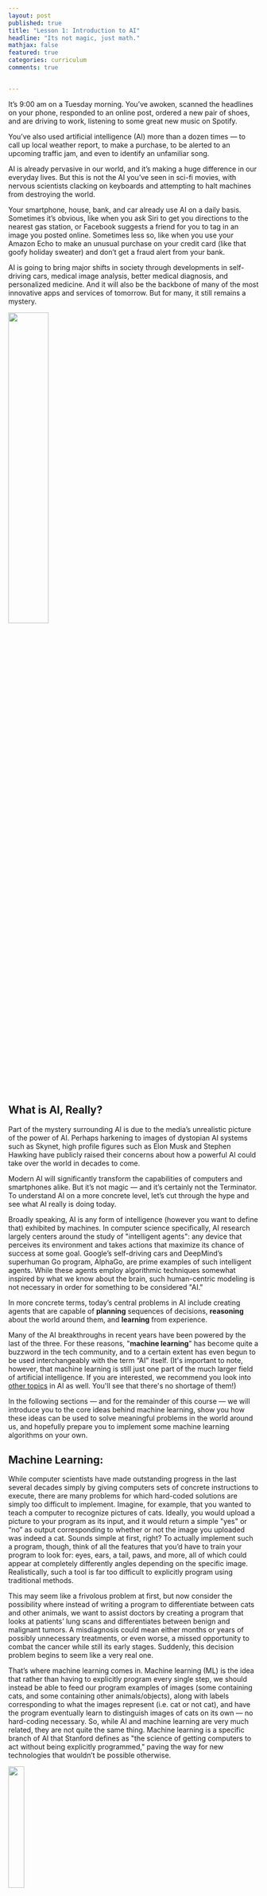 ```yaml
---
layout: post
published: true
title: "Lesson 1: Introduction to AI"
headline: "Its not magic, just math."
mathjax: false
featured: true
categories: curriculum
comments: true


---
```


It’s 9:00 am on a Tuesday morning. You’ve awoken, scanned the headlines on your phone, responded to an online post, ordered a new pair of shoes, and are driving to work, listening to some great new music on Spotify.

You’ve also used artificial intelligence (AI) more than a dozen times — to call up local weather report, to make a purchase, to be alerted to an upcoming traffic jam, and even to identify an unfamiliar song.

AI is already pervasive in our world, and it’s making a huge difference in our everyday lives. But this is not the AI you’ve seen in sci-fi movies, with nervous scientists clacking on keyboards and attempting to halt machines from destroying the world.

Your smartphone, house, bank, and car already use AI on a daily basis. Sometimes it’s obvious, like when you ask Siri to get you directions to the nearest gas station, or Facebook suggests a friend for you to tag in an image you posted online. Sometimes less so, like when you use your Amazon Echo to make an unusual purchase on your credit card (like that goofy holiday sweater) and don’t get a fraud alert from your bank.

AI is going to bring major shifts in society through developments in self-driving cars, medical image analysis, better medical diagnosis, and personalized medicine. And it will also be the backbone of many of the most innovative apps and services of tomorrow. But for many, it still remains a mystery.

<img src="/images/lesson1/image_0.png" style="width: 40%;"/>

What is AI, Really?
------

Part of the mystery surrounding AI is due to the media’s unrealistic picture of the power of AI. Perhaps harkening to images of dystopian AI systems such as Skynet, high profile figures such as Elon Musk and Stephen Hawking have publicly raised their concerns about how a powerful AI could take over the world in decades to come.

Modern AI will significantly transform the capabilities of computers and smartphones alike. But it’s not magic — and it’s certainly not the Terminator. To understand AI on a more concrete level, let’s cut through the hype and see what AI really is doing today.

Broadly speaking, AI is any form of intelligence (however you want to define that) exhibited by machines. In computer science specifically, AI research largely centers around the study of "intelligent agents": any device that perceives its environment and takes actions that maximize its chance of success at some goal. Google’s self-driving cars and DeepMind’s superhuman Go program, AlphaGo, are prime examples of such intelligent agents. While these agents employ algorithmic techniques somewhat inspired by what we know about the brain, such human-centric modeling is not necessary in order for something to be considered "AI."

In more concrete terms, today’s central problems in AI include creating agents that are capable of **planning** sequences of decisions, **reasoning** about the world around them, and **learning** from experience.

Many of the AI breakthroughs in recent years have been powered by the last of the three. For these reasons, "**machine learning**" has become quite a buzzword in the tech community, and to a certain extent has even begun to be used interchangeably with the term “AI” itself. (It's important to note, however, that machine learning is still just one part of the much larger field of artificial intelligence. If you are interested, we recommend you look into <a href="https://en.wikipedia.org/wiki/Outline_of_artificial_intelligence">other topics</a> in AI as well. You'll see that there's no shortage of them!)

In the following sections — and for the remainder of this course — we will introduce you to the core ideas behind machine learning, show you how these ideas can be used to solve meaningful problems in the world around us, and hopefully prepare you to implement some machine learning algorithms on your own.

Machine Learning:
------

While computer scientists have made outstanding progress in the last several decades simply by giving computers sets of concrete instructions to execute, there are many problems for which hard-coded solutions are simply too difficult to implement. Imagine, for example, that you wanted to teach a computer to recognize pictures of cats. Ideally, you would upload a picture to your program as its input, and it would return a simple "yes" or “no” as output corresponding to whether or not the image you uploaded was indeed a cat. Sounds simple at first, right? To actually implement such a program, though, think of all the features that you’d have to train your program to look for: eyes, ears, a tail, paws, and more, all of which could appear at completely differently angles depending on the specific image. Realistically, such a tool is far too difficult to explicitly program using traditional methods.

This may seem like a frivolous problem at first, but now consider the possibility where instead of writing a program to differentiate between cats and other animals, we want to assist doctors by creating a program that looks at patients’ lung scans and differentiates between benign and malignant tumors. A misdiagnosis could mean either months or years of possibly unnecessary treatments, or even worse, a missed opportunity to combat the cancer while still its early stages. Suddenly, this decision problem begins to seem like a very real one.

That’s where machine learning comes in. Machine learning (ML) is the idea that rather than having to explicitly program every single step, we should instead be able to feed our program examples of images (some containing cats, and some containing other animals/objects), along with labels corresponding to what the images represent (i.e. cat or not cat), and have the program eventually learn to distinguish images of cats on its own — no hard-coding necessary. So, while AI and machine learning are very much related, they are not quite the same thing. Machine learning is a specific branch of AI that Stanford defines as "the science of getting computers to act without being explicitly programmed," paving the way for new technologies that wouldn’t be possible otherwise.

<img src="/images/lesson1/image_1.png" style="width: 25%;"/>

What is Learnable?
------

Today, there are three broad categories of machine learning that researchers typically study: supervised learning, unsupervised learning, and reinforcement learning, each with varying goals and current degrees of success in the field. Mathematically speaking, these machine learning categories can often be framed as different optimization problems. For example, we could, through a variety of optimization algorithms, train a program to find the best possible mapping from a 3D lung scan to a lung cancer diagnosis, or the best possible action in a game of chess given the current board.

**1. Supervised Learning:** This is when researchers tell the machine what the correct answer is for a particular input: here is the image of a car, the correct answer is "car." It is called supervised learning because the process of an algorithm learning from the labeled training dataset is similar to showing a picture book to a young child. The adult knows the correct answer and the child makes predictions based on previous examples. This is the most common technique for training neural networks and other machine learning architectures. An example might be: Given the descriptions of a large number of houses in your town together with their prices, try to predict the selling price of your own home. Much of AI’s recent progress is through this one type, in which some input data (A) is used to quickly generate some simple response (B) — much like any other mathematical function. What’s special about supervised learning is that after seeing enough training examples, the machine can gradually optimize itself so that it learns to generate the correct output (B) from the input (A) on its own. For example:

<img src="/images/lesson1/image_2.png" style="width: 60%;"/>

A→B is far from the sentient robots that science fiction has promised us. Human intelligence also does much more than A→B. These A→B systems have been improving rapidly, and the best ones today are built with a technology called deep learning or deep neural networks, which were loosely inspired by the brain. But these systems still fall far short of science fiction. Many researchers are exploring other forms of AI, some of which have proved useful in limited contexts; there may well be a breakthrough that makes higher levels of intelligence possible, but there is still no clear path yet to this goal.

Nevertheless, big technology players such as Google and Nvidia are currently hard at work developing this type of machine learning; desperately pushing computers to learn the way a human would in order to progress what many are calling the next revolution in technology. And for good reason, too. Machine learning techniques like these are helping researchers discover how the human genome works, be able to detect and prevent fraud, and connect the world through accurate machine translations, among other uses. At USC’s own Teamcore AI Lab, supervised learning is currently being used to help environmental non-profits by training computers to look at aerial drone footage from wildlife parks (A) and decide whether or not the footage contains poachers and/or endangered animals (B).

**2. Unsupervised Learning:** Much of what humans and animals learn, they learn it in the first hours, days, months, and years of their lives in an unsupervised manner: we learn how the world works by observing it and seeing the result of our actions. No one is here to tell us the name and function of every object we perceive. We learn very basic concepts, like the fact that the world is three-dimensional, that objects don't disappear spontaneously, that objects that are not supported fall. In computer science, unsupervised learning could be used to find patterns in data even without being given any "correct answers." We currently do not know how to do this with machines, at least not at the level that humans and animals can. Our lack of AI techniques for unsupervised learning is one of the factors that limits the progress of AI at the moment.

**3. Reinforcement Learning:** This is focused on the problem of how an agent ought to act in order to maximize its rewards, and it's inspired by game theory and behaviorist psychology. In a particular situation, the machine picks an action or a sequence of actions, and gets a reward. This is frequently used when teaching machines to play and win games, like chess, backgammon, go, or simple video games. At Teamcore, these same reinforcement learning techniques have been applied to wildlife poaching simulations to teach AI agents to find optimal anti-poaching patrol routes over time. However, one issue is that in its purest form, reinforcement learning requires an extremely large number of trials to learn even simple tasks.

**Deep Learning:** Ok, so it’s not technically one of the three categories of machine learning; but that doesn’t mean it’s not worth talking about. Deep learning is a relatively new subset of machine learning techniques (that can be applied to any of the three categories of ML) in which artificial neural networks — algorithms inspired by the way neurons work in the brain — find patterns in raw data by combining multiple layers of artificial neurons. As number of layers increases, so does the neural network’s ability to learn increasingly abstract concepts. Deep Learning’s ability to learn abstract concepts has played a huge role in the AI boom of the past couple years.

<img src="/images/lesson1/image_3.jpg" style="width: 40%;"/>

For example, neural networks can learn how to recognize human faces. How? The first layer of neurons takes pixels from example images, the next layers learn the concept of how pixels form an edge, then that layer passes that knowledge to other layers, combining that knowledge of edges to learn the concept of a face. This process of layering knowledge continues until the neural network algorithms recognize specific features, and ultimately specific faces. To go back to the lung cancer example, deep learning techniques have also been used to take raw pixels from 3D lung scans, and using a number of processing layers, learn to detect increasingly abstract features to the point of eventually being able to distinguish between tumors and regular tissue.

<img src="/images/lesson1/image_4.png" style="width: 60%;"/>

k-NN: A Simple Machine Learning Algorithm
------
k-Nearest Neighbors (k-NN) is one of the simplest machine learning algorithms. Check out our description of k-NN [**here**](../curriculum-supplement/knn)

Conclusion:
------

Despite recent progress, AI and machine learning still have a ways to go. However, these technologies have already made their way into plenty of devices, and may eventually reshape society much like the internet has done already. But as mentioned before, these technologies aren’t magic — rather, they’re largely a combination of applied math and statistics, channeled through programs made possible by computer science — and they’re definitely not evil. In fact, AI and machine learning can and in many cases, has already been used for social good. In later lessons, we’ll talk more specifically about what types of math go on behind the scenes to make machine learning possible, and show you some more examples of machine learning being put to good use in the real world. Until then, hopefully you can rest easy knowing that the Terminator won’t be coming for you any time soon.

(As a sneak preview, here's an 18-minute video that provides a really well-thought out introduction to the basic mathematical ideas behind machine learning: **[Machine Learning Introduction (18:52)](https://www.youtube.com/watch?v=-rMMTv7XLYw)**. If you're going through our curriculum, definitely give it a watch before the next lesson. It'll be worth it.)

<br>

Review Questions:
------

1. Which statement is true regarding machine learning and deep learning?

	A) Machine learning is newer than deep learning <br>
	B) Machine learning is one example of deep learning <br>
	C) Deep learning is based on artificial neural networks, but machine learning is not necessarily <br>
  D) Deep learning models do not require training, but machine learning models do <br>

2. Which is most likely NOT an example of artificial intelligence?

	A) Your weather app says there is an 80% chance of rain <br>
	B) A tea kettle turns off when the water reaches 100 degrees Celsius <br>
	C) Netflix recommends a movie you've never seen before <br>
  D) You scroll through Facebook and see an interesting ad <br>

3. All of the following are common misconceptions about artificial intelligence, **except…**

	A) Artificial intelligence systems are a major threat to civilization because they cannot be contained <br>
	B) Artificial intelligence is the study of giving computers consciousness <br>
	C) Artificial intelligence systems analyze old data to make predictions about new data <br>
  D) Artificial intelligence is always more effective than traditional programming <br>

4. K-Nearest Neighbors uses…

	A) Supervised Learning <br>
	B) Unsupervised Learning <br>
	C) Reinforcement Learning <br>
  D) Deep Learning <br>

5. You have just trained a K-NN model on a data set. Rather than using separate data for the testing phase, you decide to just re-use some of the training data. What will be the optimal value of K?

	A) All values of K yield the same model accuracy <br>
	B) K = the number of classifications used <br>
	C) K = N <br>
  D) K = 1 <br>

6. Using K-NN, what is the smallest value of K such that this yellow-star testing data point will be unambiguously classified as a circle?

<img src="/images/lesson1/review1.png" style="width: 20%;">

  A) K = 3 <br>
  B) K = 4 <br>
  C) K = 5 <br>
  D) No such K exists <br>

Answers
------

1. **C** Deep learning is one technique for implementing machine learning. It uses "artificial neural networks," no need to worry about how these work right now. We will cover it in future lessons.

2. **B** The tea kettle turns off because it is explicitly programmed to once the thermometer reads 100 degrees Celsius. In all other choices a prediction is made based on data.

3. **C** At a high level, artificial intelligence is about getting computers to make very educated guesses based on example data.

4. **A** Training a K-NN model requires labeled training data. During testing, the model's prediction is compared to the actual (labeled) answer.

5. **D** Choosing K = 1 guarantees 100% accuracy. Every data point you test will fall directly on top of another point from the training set, namely the point itself. Picking a larger K no longer guarantees the testing point will receive the same classification as its copy from the training set, since nearby points will be considered as well.

6. **C** When K = 5, the 5 nearest neighbors include 2 squares and 3 circles. Since there are more circles than squares, the star gets classified as a circle. K = 4 represents the ambiguous case with 2 squares and 2 circles, the decision may be made arbitrarily.

<br>

### Sources

1. [http://www.wired.co.uk/article/machine-learning-ai-explained](http://www.wired.co.uk/article/machine-learning-ai-explained)
2. [https://code.facebook.com/posts/384869298519962/artificial-intelligence-revealed/](https://code.facebook.com/posts/384869298519962/artificial-intelligence-revealed/)
3. [https://hbr.org/2016/11/what-artificial-intelligence-can-and-cant-do-right-now](https://hbr.org/2016/11/what-artificial-intelligence-can-and-cant-do-right-now)
4. [https://en.wikipedia.org/wiki/Artificial_intelligence](https://en.wikipedia.org/wiki/Artificial_intelligence)
5. [https://blogs.nvidia.com/blog/2016/07/29/whats-difference-artificial-intelligence-machine-learning-deep-learning-ai/](https://blogs.nvidia.com/blog/2016/07/29/whats-difference-artificial-intelligence-machine-learning-deep-learning-ai/)
